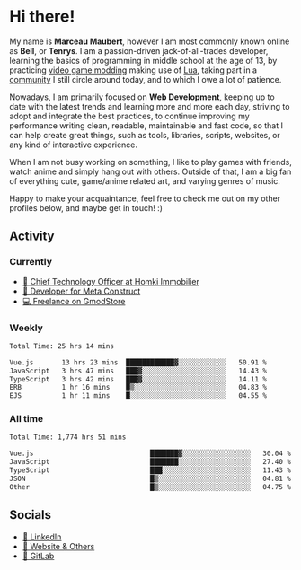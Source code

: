 # Hi there!

My name is **Marceau Maubert**, however I am most commonly known online as **Bell**, or **Tenrys**. I am a passion-driven jack-of-all-trades developer, learning the basics of programming in middle school at the age of 13, by practicing [video game modding](https://garrysmod.com) making use of [Lua](https://lua.org), taking part in a [community](https://metastruct.net) I still circle around today, and to which I owe a lot of patience.

Nowadays, I am primarily focused on **Web Development**, keeping up to date with the latest trends and learning more and more each day, striving to adopt  and integrate the best practices, to continue improving my performance writing clean, readable, maintainable and fast code, so that I can help create great things, such as tools, libraries, scripts, websites, or any kind of interactive experience.

When I am not busy working on something, I like to play games with friends, watch anime and simply hang out with others. Outside of that, I am a big fan of everything cute, game/anime related art, and varying genres of music.

Happy to make your acquaintance, feel free to check me out on my other profiles below, and maybe get in touch! :)

## Activity

### Currently

- [🏢 Chief Technology Officer at Homki Immobilier](https://homki-immobilier.com)
- [🎈 Developer for Meta Construct](https://metastruct.net)
- [💻 Freelance on GmodStore](https://www.gmodstore.com/users/Tenrys)

### Weekly
<!--START_SECTION:wakaWeekly-->

```txt
Total Time: 25 hrs 14 mins

Vue.js       13 hrs 23 mins  ████████████▓░░░░░░░░░░░░   50.91 %
JavaScript   3 hrs 47 mins   ███▓░░░░░░░░░░░░░░░░░░░░░   14.43 %
TypeScript   3 hrs 42 mins   ███▓░░░░░░░░░░░░░░░░░░░░░   14.11 %
ERB          1 hr 16 mins    █▒░░░░░░░░░░░░░░░░░░░░░░░   04.83 %
EJS          1 hr 11 mins    █░░░░░░░░░░░░░░░░░░░░░░░░   04.55 %
```

<!--END_SECTION:wakaWeekly-->

### All time
<!--START_SECTION:wakaTotal-->

```txt
Total Time: 1,774 hrs 51 mins

Vue.js                             ███████▓░░░░░░░░░░░░░░░░░   30.04 %
JavaScript                         ███████░░░░░░░░░░░░░░░░░░   27.40 %
TypeScript                         ███░░░░░░░░░░░░░░░░░░░░░░   11.43 %
JSON                               █▒░░░░░░░░░░░░░░░░░░░░░░░   04.81 %
Other                              █▒░░░░░░░░░░░░░░░░░░░░░░░   04.75 %
```

<!--END_SECTION:wakaTotal-->

## Socials

- [👔 LinkedIn](https://www.linkedin.com/in/marceau-maubert)
- [🔗 Website & Others](https://bell.moe)
- [🦊 GitLab](https://gitlab.com/Tenrys)
